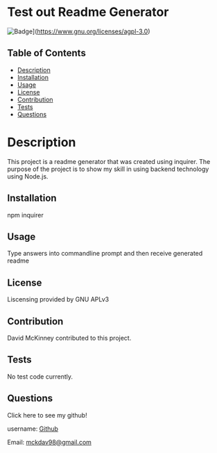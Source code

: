 
# Test out Readme Generator
   
  ![Badge](https://img.shields.io/badge/License-AGPL%20v3-blue.svg)](https://www.gnu.org/licenses/agpl-3.0)
  ## Table of Contents
  - [Description](#description)
  - [Installation](#installation)
  - [Usage](#usage)
  - [License](#license)
  - [Contribution](#contribution)
  - [Tests](#tests)
  - [Questions](#questions)
   
  
  # Description
  This project is a readme generator that was created using inquirer. The purpose of the project is to show my skill in using backend technology using Node.js.
  ## Installation
  npm inquirer
  ## Usage
  Type answers into commandline prompt and then receive generated readme
 ## License
 Liscensing provided by GNU APLv3
  ## Contribution
  David McKinney contributed to this project.
  ## Tests
  No test code currently.
 
  ## Questions
  
 Click here to see my github!

 username: [Github](https://github.com/DAVMCKII)
  
 Email: mckdav98@gmail.com

